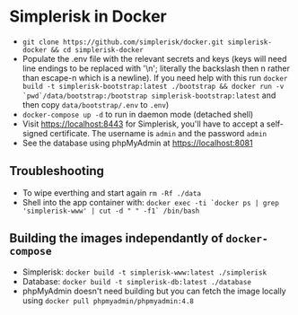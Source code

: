 # Simplerisk in Docker

- `git clone https://github.com/simplerisk/docker.git simplerisk-docker && cd simplerisk-docker`
- Populate the .env file with the relevant secrets and keys (keys will need line endings to be replaced with '\n'; literally the backslash then n rather than escape-n which is a newline). If you need help with this run ``docker build -t simplerisk-bootstrap:latest ./bootstrap && docker run -v `pwd`/data/bootstrap:/bootstrap simplerisk-bootstrap:latest`` and then copy `data/bootstrap/.env` to `.env`)
- `docker-compose up -d` to run in daemon mode (detached shell)
- Visit [https://localhost:8443](https://localhost:8443) for Simplerisk, you'll have to accept a self-signed certificate. The username is `admin` and the password `admin`
- See the database using phpMyAdmin at [https://localhost:8081](https://localhost:8081)

## Troubleshooting

- To wipe everthing and start again `rm -Rf ./data`
- Shell into the app container with: ``docker exec -ti `docker ps | grep 'simplerisk-www' | cut -d " " -f1` /bin/bash``

## Building the images independantly of `docker-compose`

- Simplerisk: `docker build -t simplerisk-www:latest ./simplerisk`
- Database: `docker build -t simplerisk-db:latest ./database`
- phpMyAdmin doesn't need building but you can fetch the image locally using `docker pull phpmyadmin/phpmyadmin:4.8`
